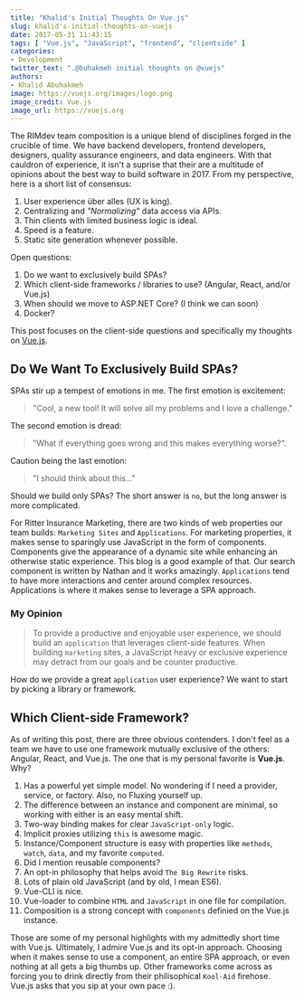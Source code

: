 ```yaml
---
title: "Khalid's Initial Thoughts On Vue.js"
slug: khalid's-initial-thoughts-on-vuejs
date: 2017-05-31 11:43:15
tags: [ "Vue.js", "JavaScript", "frontend", "clientside" ]
categories:
- Development
twitter_text: ".@buhakmeh initial thoughts on @vuejs"
authors: 
- Khalid Abuhakmeh
image: https://vuejs.org/images/logo.png
image_credit: Vue.js
image_url: https://vuejs.org
---
```


The RIMdev team composition is a unique blend of disciplines forged in the crucible of time. We have backend developers, frontend developers, designers, quality assurance engineers, and data engineers. With that cauldron of experience, it isn't a suprise that their are a multitude of opinions about the best way to build software in 2017. From my perspective, here is a short list of consensus:

1. User experience über alles (UX is king).
2. Centralizing and *"Normalizing"* data access via APIs.
3. Thin clients with limited business logic is ideal.
4. Speed is a feature.
5. Static site generation whenever possible.

Open questions:

1. Do we want to exclusively build SPAs?
1. Which client-side frameworks / libraries to use? (Angular, React, and/or Vue.js)
1. When should we move to ASP.NET Core? (I think we can soon)
1. Docker?

This post focuses on the client-side questions and specifically my thoughts on [Vue.js](https://vuejs.org). 

## Do We Want To Exclusively Build SPAs?

SPAs stir up a tempest of emotions in me. The first emotion is excitement:

>  "Cool, a new tool! It will solve all my problems and I love a challenge." 

The second emotion is dread:

> "What if everything goes wrong and this makes everything worse?".

Caution being the last emotion: 

> "I should think about this..." 

Should we build only SPAs? The short answer is `no`, but the long answer is more complicated.

For Ritter Insurance Marketing, there are two kinds of web properties our team builds: `Marketing Sites` and `Applications`. For marketing properties, it makes sense to sparingly use JavaScript in the form of components. Components give the appearance of a dynamic site while enhancing an otherwise static experience. This blog is a good example of that. Our search component is written by Nathan and it works amazingly. `Applications` tend to have more interactions and center around complex resources. Applications is where it makes sense to leverage a SPA approach.

### My Opinion

> To provide a productive and enjoyable user experience, we should build an `application` that leverages client-side features. When building `marketing` sites, a JavaScript heavy or exclusive experience may detract from our goals and be counter productive.

How do we provide a great `application` user experience? We want to start by picking a library or framework.

## Which Client-side Framework?

As of writing this post, there are three obvious contenders. I don't feel as a team we have to use one framework mutually exclusive of the others: Angular, React, and Vue.js. The one that is my personal favorite is **Vue.js**. Why?

1. Has a powerful yet simple model. No wondering if I need a provider, service, or factory. Also, no Fluxing yourself up. 
1. The difference between an instance and component are minimal, so working with either is an easy mental shift.
1. Two-way binding makes for clear `JavaScript-only` logic.
1. Implicit proxies utilizing `this` is awesome magic.
1. Instance/Component structure is easy with properties like `methods`, `watch`, `data`, and my favorite `computed`.
1. Did I mention reusable components?
1. An opt-in philosophy that helps avoid `The Big Rewrite` risks.
1. Lots of plain old JavaScript (and by old, I mean ES6).
1. Vue-CLI is nice.
1. Vue-loader to combine `HTML` and `JavaScript` in one file for compilation.
1. Composition is a strong concept with `components` definied on the Vue.js instance.

Those are some of my personal highlights with my admittedly short time with Vue.js. Ultimately, I admire Vue.js and its opt-in approach. Choosing when it makes sense to use a component, an entire SPA approach, or even nothing at all gets a big thumbs up. Other frameworks come across as forcing you to drink directly from their philisophical `Kool-Aid` firehose. Vue.js asks that you sip at your own pace :).

